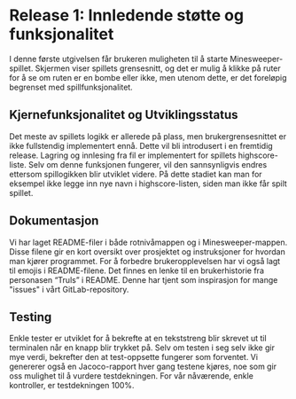 # Release 1: Innledende støtte og funksjonalitet
I denne første utgivelsen får brukeren muligheten til å starte Minesweeper-spillet. Skjermen viser spillets grensesnitt, og det er mulig å klikke på ruter for å se om ruten er en bombe eller ikke, men utenom dette, er det foreløpig begrenset med spillfunksjonalitet.

## Kjernefunksjonalitet og Utviklingsstatus
Det meste av spillets logikk er allerede på plass, men brukergrensesnittet er ikke fullstendig implementert ennå. Dette vil bli introdusert i en fremtidig release.
Lagring og innlesing fra fil er implementert for spillets highscore-liste. Selv om denne funksjonen fungerer, vil den sannsynligvis endres ettersom spillogikken blir utviklet videre. På dette stadiet kan man for eksempel ikke legge inn nye navn i highscore-listen, siden man ikke får spilt spillet.

## Dokumentasjon
Vi har laget README-filer i både rotnivåmappen og i Minesweeper-mappen. Disse filene gir en kort oversikt over prosjektet og instruksjoner for hvordan man kjører programmet.
For å forbedre brukeropplevelsen har vi også lagt til emojis i README-filene.
Det finnes en lenke til en brukerhistorie fra personasen “Truls” i README. Denne har tjent som inspirasjon for mange "issues" i vårt GitLab-repository.


## Testing
Enkle tester er utviklet for å bekrefte at en tekststreng blir skrevet ut til terminalen når en knapp blir trykket på. Selv om testen i seg selv ikke gir mye verdi, bekrefter den at test-oppsette fungerer som forventet.
Vi genererer også en Jacoco-rapport hver gang testene kjøres, noe som gir oss mulighet til å vurdere testdekningen. For vår nåværende, enkle kontroller, er testdekningen 100%.
